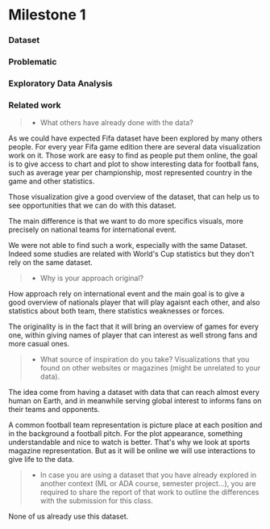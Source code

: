 # Milestone 1

### Dataset

### Problematic

### Exploratory Data Analysis

### Related work


> - What others have already done with the data?

As we could have expected Fifa dataset have been explored by many others people. For every year Fifa game edition there are several data visualization work on it. Those work are easy to find as people put them online, the goal is to give access to chart and plot to show interesting data for football fans, such as average year per championship, most represented country in the game and other statistics. 

Those visualization give a good overview of the dataset, that can help us to see opportunities that we can do with this dataset. 

The main difference is that we want to do more specifics visuals, more precisely on national teams for international event. 

We were not able to find such a work, especially with the same Dataset. Indeed some studies are related with World's Cup statistics but they don't rely on the same dataset. 



> - Why is your approach original?

How approach rely on international event and the main goal is to give a good overview of nationals player that will play agaisnt each other, and also statistics about both team, there statistics weaknesses or forces.

The originality is in the fact that it will bring an overview of games for every one, within giving names of player that can interest as well strong fans and more casual ones. 


> - What source of inspiration do you take? Visualizations that you found on other websites or magazines (might be unrelated to your data).

The idea come from having a dataset with data that can reach almost every human on Earth, and in meanwhile serving global interest to informs fans on their teams and opponents. 

A common football team representation is picture place at each position and in the background a football pitch. For the plot appearance, something understandable and nice to watch is better.  That's why we look at sports magazine representation. But as it will be online we will use interactions to give life to the data. 

> - In case you are using a dataset that you have already explored in another context (ML or ADA course, semester project...), you are required to share the report of that work to outline the differences with the submission for this class.

None of us already use this dataset. 